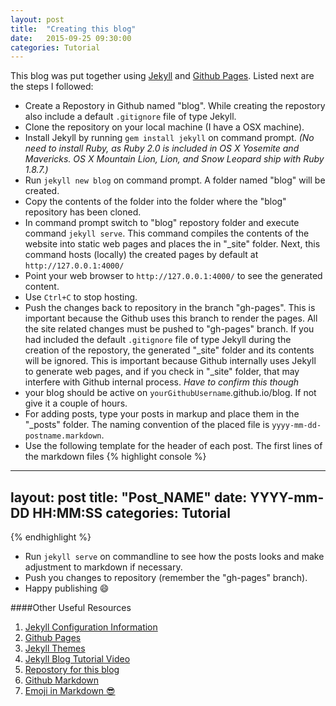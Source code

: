 ```yaml
---
layout: post
title:  "Creating this blog"
date:   2015-09-25 09:30:00
categories: Tutorial
---
```


This blog was put together using [Jekyll](https://jekyllrb.com/) and [Github Pages](https://github.com/).
Listed next are the steps I followed:

* Create a Repostory in Github named "blog". While creating the repostory also include a default `.gitignore` file of type Jekyll.
* Clone the repository on your local machine (I have a OSX machine).
* Install Jekyll by running `gem install jekyll` on command prompt. *(No need to install Ruby, as Ruby 2.0 is included in OS X Yosemite and Mavericks. OS X Mountain Lion, Lion, and Snow Leopard ship with Ruby 1.8.7.)*
* Run `jekyll new blog` on command prompt. A folder named "blog" will be created.
* Copy the contents of the folder into the folder where the "blog" repository has been cloned.
* In command prompt switch to "blog" repostory folder and execute command `jekyll serve`. This command compiles the contents of the website into static web pages and places the in "_site" folder. Next, this command hosts (locally) the created pages by default at `http://127.0.0.1:4000/`
* Point your web browser to `http://127.0.0.1:4000/` to see the generated content.
* Use `Ctrl+C` to stop hosting.
* Push the changes back to repository in the branch "gh-pages". This is important because the Github uses this branch to render the pages. All the site related changes must be pushed to "gh-pages" branch. If you had included the default `.gitignore` file of type Jekyll during the creation of the repostory, the generated "_site" folder and its contents will be ignored. This is important because Github internally uses Jekyll to generate web pages, and if you check in "\_site" folder, that may interfere with Github internal process. *Have to confirm this though*
* your blog should be active on `yourGithubUsername`.github.io/blog. If not give it a couple of hours.
* For adding posts, type your posts in markup and place them in the "_posts" folder. The naming convention of the placed file is `yyyy-mm-dd-postname.markdown`. 
* Use the following template for the header of each post. The first lines of the markdown files 
{% highlight console %}
 ---
layout: post
title:  "Post_NAME"
date:   YYYY-mm-DD HH:MM:SS
categories: Tutorial
 ---
{% endhighlight %}

* Run `jekyll serve` on commandline to see how the posts looks and make adjustment to markdown if necessary.
* Push you changes to repository (remember the "gh-pages" branch).
* Happy publishing :smile:

####Other Useful Resources

1. [Jekyll Configuration Information](https://jekyllrb.com/docs/home/)
2. [Github Pages](https://pages.github.com/)
3. [Jekyll Themes](http://jekyllthemes.org/)
4. [Jekyll Blog Tutorial Video](https://www.youtube.com/watch?v=iWowJBRMtpc)
5. [Repostory for this blog](https://github.com/rahulpandita/blog)
6. [Github Markdown](https://guides.github.com/features/mastering-markdown/)
7. [Emoji in Markdown :sunglasses:](https://github.com/jekyll/jemoji)
